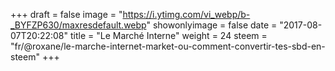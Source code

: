 +++
draft = false
image = "https://i.ytimg.com/vi_webp/b-_BYFZP630/maxresdefault.webp"
showonlyimage = false
date = "2017-08-07T20:22:08"
title = "Le Marché Interne"
weight = 24
steem = "fr/@roxane/le-marche-internet-market-ou-comment-convertir-tes-sbd-en-steem"
+++

<!--more-->
